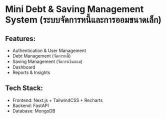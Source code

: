 # Mini Debt & Saving Management System (ระบบจัดการหนี้และการออมขนาดเล็ก)

## Features:
- Authentication & User Management
- Debt Management (จัดการหนี้)
- Saving Management (จัดการเงินออม)
- Dashboard
- Reports & Insights

## Tech Stack:
- Frontend: Next.js + TailwindCSS + Recharts 
- Backend: FastAPI
- Database: MongoDB